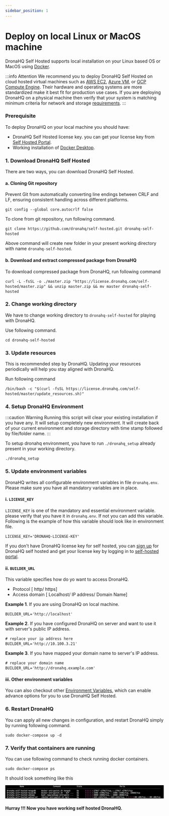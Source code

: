 ```yaml
---
sidebar_position: 1
---
```


# Deploy on local Linux or MacOS machine

DronaHQ Self Hosted supports local installation on your Linux based OS or MacOS using [Docker](https://www.docker.com/).

:::info Attention
We recommend you to deploy DronaHQ Self Hosted on cloud hosted virtual machines such as [AWS EC2](./aws-ec2.md), [Azure VM](./azure.md), or [GCP Compute Engine](./gcp.md). Their hardware and operating systems are more standardized make it best fit for production use cases. If you are deploying DronaHQ on a physical machine then verify that your system is matching minimum criteria for network and storage [requirements](/self-hosted-deployment/requirements.md).
:::

### Prerequisite
To deploy DronaHQ on your local machine you should have:
- DronaHQ Self Hosted license key. you can get your license key from [Self Hosted Portal](https://studio.dronahq.com/selfhosted/login).
- Working installation of [Docker Desktop](https://docs.docker.com/desktop/).

### 1. Download DronaHQ Self Hosted

There are two ways, you can download DronaHQ Self Hosted.

#### a. Cloning Git repository

Prevent Git from automatically converting line endings between CRLF and LF, ensuring consistent handling across different platforms.

```shell
git config --global core.autocrlf false
```

To clone from git repository, run following command.

```shell
git clone https://github.com/dronahq/self-hosted.git dronahq-self-hosted
```

Above command will create new folder in your present working directory with name `dronahq-self-hosted`.

#### b. Download and extract compressed package from DronaHQ

To download compressed package from DronaHQ, run following command

```shell
curl -L -fsSL -o ./master.zip "https://license.dronahq.com/self-hosted/master.zip" && unzip master.zip && mv master dronahq-self-hosted
```

### 2. Change working directory

We have to change working directory to `dronahq-self-hosted` for playing with DronaHQ.

Use following command.

```shell
cd dronahq-self-hosted
```

### 3. Update resources

This is recommended step by DronaHQ. Updating your resources periodically will help you stay aligned with DronaHQ.

Run following command

```shell
/bin/bash -c "$(curl -fsSL https://license.dronahq.com/self-hosted/master/update_resources.sh)"
```
### 4. Setup DronaHQ Environment

:::caution Warning
Running this script will clear your existing installation if you have any. It will setup completely new environment. It will create back of your current environment and storage directory with time stamp followed by file/folder name.
:::

To setup dronahq environment, you have to run `./dronahq_setup` already present in your working directory.

```shell
./dronahq_setup
```

### 5. Update environment variables

DronaHQ writes all configurable environment variables in file `dronahq.env`. Please make sure you have all mandatory variables are in place.

#### i. `LICENSE_KEY`
`LICENSE_KEY` is one of the mandatory and essential environment variable. please verify that you have it in `dronahq.env`.
If not you can add this variable. Following is the example of how this variable should look like in environment file.

```shell
LICENSE_KEY='DRONAHQ-LICENSE-KEY'
```

If you don't have DronaHQ license key for self hosted, you can [sign up](https://www.dronahq.com/self-hosted-signup/) for DronaHQ self hosted and get your license key by logging in to [self-hosted portal](https://studio.dronahq.com/selfhosted/login).

#### ii. `BUILDER_URL`

This variable specifies how do yo want to access DronaHQ.
- Protocol [ http/ https]
- Access domain [ Localhost/ IP address/ Domain Name] 

**Example 1**. If you are using DronaHQ on local machine.

```shell
BUILDER_URL='http://localhost'
```
**Example 2**. If you have configured DronaHQ on server and want to use it with server's public IP address.

```shell
# replace your ip address here
BUILDER_URL='http://10.100.3.21'
```

**Example 3**. If you have mapped your domain name to server's IP address.

```shell
# replace your domain name
BUILDER_URL='http://dronahq.example.com'
```

#### iii. Other environment variables
You can also checkout other [Environment Variables](/self-hosted-deployment/environment-variables.md), which can enable advance options for you to use DronaHQ Self Hosted.

### 6. Restart DronaHQ

You can apply all new changes in configuration, and restart DronaHQ simply by running following command.

```shell
sudo docker-compose up -d
```

### 7. Verify that containers are running

You can use following command to check running docker containers.

```shell
sudo docker-compose ps
```

It should look something like this

![sudo docker-compose ps](./sudo-docker-compose-ps.png "sudo docker-compose ps")

#### Hurray !!! Now you have working self hosted DronaHQ.
